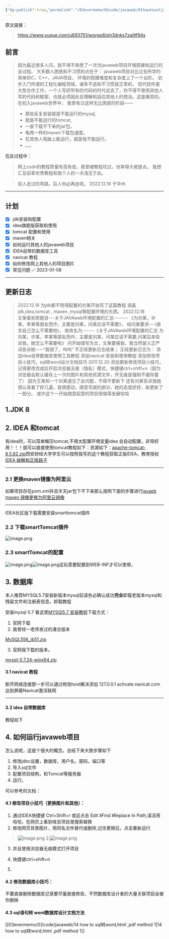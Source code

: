 ```yaml
---
{"dg-publish":true,"permalink":"/03evermemo/02code/javaweb/01howtosetjavaweb-env-jav-aweb/"}
---
```



原文链接：
> https://www.yuque.com/u693751/woygo8/ph3dnks7zai9f94s
## 前言

> 因为最近很多人问，我不得不熟悉了一次次javaweb项目环境搭建和运行的全过程。
> 大多数人困惑和不习惯的点在于：
> javaweb项目对比过去所学的简单的C，C++，JAVA项目，
> 环境的搭建难度和复杂度上了一个台阶。
> 初步入门所谓的工程化编程领域，诸多不适和不习惯是正常的，
> 现代软件是大型合作工作，一个人写好所有的代码的时代远去了，你不得不使用其他人写的代码和框架，也就必须因此去理解和适应其他人的想法。这是痛苦的。
> 在初入javaweb世界中，
> 我曾有过这样无比困惑的阶段——
> - 那些反复安装就是不能运行的mysql,
> - 就是不能运行的tomcat,
> - 一直下载不下来的jar包，
> - 龟爬一样的maven下载包速度。
> - 在其他人电脑上能运行，就是我不能运行。
> - 。。。
> 
在此过程中：
> 网上csdn的教程质量有高有低，我曾被教程坑过，也幸得大佬提点。
> 我想汇总前辈优秀教程和我个人的一点浅见于此。
> 

> 前人走过的弯路，后人何必再走呢。
> 2022.12.16 于华州


---

<a name="H988U"></a>
## 计划

- [x] jdk安装和配置
- [x] idea旗舰版获取和使用
- [x] tomcat 配置和使用
- [x] maven相关
- [x] 如何运行其他人的javaweb项目
- [x] IDEA自带的数据库工具
- [x] navicat 教程
- [x] 如何修改网上其他人的项目图片
- [x] 常见问题 ✅ 2023-01-08

---

<a name="xvkMT"></a>
## 更新日志
> 2022.12.16 
> 为jdk都不晓得配置的刘某开始写了这篇教程
> 涵盖jdk,idea,tomcat , maven ,mysql等配置环境的东西。
> 2022.12.18   
> 文某看到原题目---关于JAVAweb环境配置的汇总------- 《为刘某，许某，李某等朋友而作，主要是刘某，问某应该不需要》，
> 经问某要求---(直言自己怎么不需要啦)，
> 故改名为------《关于JAVAweb环境配置的汇总 为刘某，许某，李某等朋友而作，主要是刘某，问某应该不需要,问某后来告诉我，她怎么不需要啦》
> 问开始错写为文，文某要揍我，我当然是义正严词告诉她----“我错了，呜呜”
> 不正经更新日志结束；
> 正经更新日志为：
> 添加idea自带数据库使用工具教程
> 添加navicat 安装和使用教程
> 添加修改项目小技巧，sql转word设计文档技巧
> 2011.12.20
> 添加更新修改项目小技巧，记得更改完成后开启浏览器无痕（隐私）模式，快捷键ctrl+shift+n（因为浏览器会默认缓存上一次的图片和其他资源文件，开无痕是强制不缓存罢了）
> 因为王某和一个刘某遇见了此问题，不得不更新下
> 还有刘某告诉我她很认真看了好几遍，我很感动，随意写就的部分，她的态度好好，故更新了一部分。
> 或许这个一开始随意起意的项目很值得发展哈哈


<a name="zgrpD"></a>
## 1.JDK 8


<a name="DvEiH"></a>
## 2. IDEA 和tomcat
有idea时，可以简单解压tomcat,不用太配置环境变量idea 会自动配置，非常好用！！！就可以直接使用tomcat教程如下：资源如下：[apache-tomcat-8.5.82.zip](https://www.yuque.com/attachments/yuque/0/2022/zip/906866/1671178474150-e09af694-0453-4cc9-8345-50c3f6c54007.zip?_lake_card=%7B%22src%22%3A%22https%3A%2F%2Fwww.yuque.com%2Fattachments%2Fyuque%2F0%2F2022%2Fzip%2F906866%2F1671178474150-e09af694-0453-4cc9-8345-50c3f6c54007.zip%22%2C%22name%22%3A%22apache-tomcat-8.5.82.zip%22%2C%22size%22%3A11849515%2C%22type%22%3A%22application%2Fx-zip-compressed%22%2C%22ext%22%3A%22zip%22%2C%22source%22%3A%22%22%2C%22status%22%3A%22done%22%2C%22mode%22%3A%22title%22%2C%22download%22%3Atrue%2C%22taskId%22%3A%22u7b3569a9-1b85-4b12-86af-46b1b901a9d%22%2C%22taskType%22%3A%22upload%22%2C%22__spacing%22%3A%22both%22%2C%22id%22%3A%22u15c30497%22%2C%22margin%22%3A%7B%22top%22%3Atrue%2C%22bottom%22%3Atrue%7D%2C%22card%22%3A%22file%22%7D)西安财经大学学生可以按照我写的这个教程获取正版IDEA，教育授权[IDEA 破解和正版路子](https://www.yuque.com/u693751/woygo8/gtg8ry)

---

<a name="yfk42"></a>
### 2.1 更换maven镜像为阿里云
如果项目存在pom.xml并且半天jar包下不下来那么按照下面的步骤进行[javaeb maven 镜像更换为阿里云镜像](https://www.yuque.com/u693751/woygo8/lhirszt4atrag2sv)

---

IDEA社区版下载需要安装smarttomcat插件
<a name="AHfkw"></a>
### 2.2 下载smartTomcat插件
![image.png](https://cdn.nlark.com/yuque/0/2022/png/906866/1671177237761-f4c7d7a3-d811-480b-9b15-da7da833e9b5.png#averageHue=%23d3ab67&clientId=u2fcb7f6f-bbd3-4&crop=0&crop=0&crop=1&crop=1&from=paste&id=ua8157f98&margin=%5Bobject%20Object%5D&name=image.png&originHeight=892&originWidth=1240&originalType=url&ratio=1&rotation=0&showTitle=false&size=118794&status=done&style=none&taskId=ua97f3760-8295-4f68-a701-089476977c7&title=)
<a name="TdxYK"></a>
### 2.3 smartTomcat的配置
![image.png](https://cdn.nlark.com/yuque/0/2022/png/906866/1671177237994-703a2875-9e24-4ed9-bb20-5ac3c557f0d5.png#averageHue=%23f6f3f2&clientId=u2fcb7f6f-bbd3-4&crop=0&crop=0&crop=1&crop=1&from=paste&id=u0b1ff077&margin=%5Bobject%20Object%5D&name=image.png&originHeight=1029&originWidth=1920&originalType=url&ratio=1&rotation=0&showTitle=false&size=245720&status=done&style=none&taskId=u9dc82e96-1331-4944-bf31-1eb88e0c619&title=)![image.png](https://cdn.nlark.com/yuque/0/2022/png/906866/1671177237632-db16b84f-4b3d-462e-9176-34c146661270.png#averageHue=%23f3f2f2&clientId=u2fcb7f6f-bbd3-4&crop=0&crop=0&crop=1&crop=1&from=paste&id=u8191d992&margin=%5Bobject%20Object%5D&name=image.png&originHeight=847&originWidth=1322&originalType=url&ratio=1&rotation=0&showTitle=false&size=74189&status=done&style=none&taskId=u8ae8420a-87a4-4eef-9853-145a7d4ddb1&title=)这玩意要配置到WEB-INF才可以使用，
<a name="JDZ22"></a>
## 3. 数据库 
本人推荐MYSQL5.7安装新版本mysql前请务必确认成功**完全**卸载老版本mysql和残留文件和注册表信息。卸载教程

安装mysql 5.7 看这里[MYSQl5.7 安装教程](https://www.yuque.com/u693751/woygo8/eg2ly9t6xl29wi45)下载方式：

1. 官网下载
2. 我曾经一老师发过的凑合版本

[MySQL556_jb51.zip](https://www.yuque.com/attachments/yuque/0/2022/zip/906866/1671177461809-a3f2e03a-5f5a-422b-9198-a65ae128b827.zip?_lake_card=%7B%22src%22%3A%22https%3A%2F%2Fwww.yuque.com%2Fattachments%2Fyuque%2F0%2F2022%2Fzip%2F906866%2F1671177461809-a3f2e03a-5f5a-422b-9198-a65ae128b827.zip%22%2C%22name%22%3A%22MySQL556_jb51.zip%22%2C%22size%22%3A42114387%2C%22type%22%3A%22application%2Fx-zip-compressed%22%2C%22ext%22%3A%22zip%22%2C%22source%22%3A%22%22%2C%22status%22%3A%22done%22%2C%22mode%22%3A%22title%22%2C%22download%22%3Atrue%2C%22taskId%22%3A%22u44d2cf7c-1ab4-4e1f-aefd-7d40c40ed91%22%2C%22taskType%22%3A%22upload%22%2C%22__spacing%22%3A%22both%22%2C%22id%22%3A%22u7fc333a9%22%2C%22margin%22%3A%7B%22top%22%3Atrue%2C%22bottom%22%3Atrue%7D%2C%22card%22%3A%22file%22%7D)

3. 官网我下载的版本。

[mysql-5.7.24-winx64.zip](https://www.yuque.com/attachments/yuque/0/2022/zip/906866/1671177579150-85fe2bd9-a389-4127-b786-a3267e38d8da.zip?_lake_card=%7B%22src%22%3A%22https%3A%2F%2Fwww.yuque.com%2Fattachments%2Fyuque%2F0%2F2022%2Fzip%2F906866%2F1671177579150-85fe2bd9-a389-4127-b786-a3267e38d8da.zip%22%2C%22name%22%3A%22mysql-5.7.24-winx64.zip%22%2C%22size%22%3A336686815%2C%22type%22%3A%22application%2Fx-zip-compressed%22%2C%22ext%22%3A%22zip%22%2C%22source%22%3A%22%22%2C%22status%22%3A%22done%22%2C%22mode%22%3A%22title%22%2C%22download%22%3Atrue%2C%22taskId%22%3A%22ua29f57f9-5fd6-4786-9297-05c9d9908ff%22%2C%22taskType%22%3A%22upload%22%2C%22__spacing%22%3A%22both%22%2C%22id%22%3A%22ub579917c%22%2C%22margin%22%3A%7B%22top%22%3Atrue%2C%22bottom%22%3Atrue%7D%2C%22card%22%3A%22file%22%7D)

<a name="I7G7j"></a>
#### 3.1 navicat 教程
断开网络连接那一步可以通过修改host解决添加 127.0.0.1 activate.navicat.com 达到屏蔽Navicat激活联网

---

<a name="zjTBh"></a>
#### 3.2 idea 自带数据库
教程如下
<a name="setH7"></a>
## 4. 如何运行javaweb项目
怎么说呢，这是个很大的概念。总结下来大致步骤如下

1. 修改jdbc设置，数据库，用户名，密码，端口等
2. 导入sql文件
3. 配置项目结构，和Tomcat等服务器
4. 运行。

可以参考的文档：


<a name="eFLLa"></a>
#### 4.1 修改项目小技巧（更换图片和其他）：

1. 通过IDEA快捷键 Ctrl+Shift+r 或这点击 Edit 》Find 》Replace In Path,请活用哈哈，在网页上看到啥去项目里搜索替换
2. 修改网页背景图片，用同名文件替代或删除,记住更换后，点击重新运行

> ![image.png](https://cdn.nlark.com/yuque/0/2022/png/906866/1671513046964-62e7f35b-5258-4515-9cab-a4110ea45d5d.png#averageHue=%23414b4c&clientId=uc2c971fc-ad13-4&crop=0&crop=0&crop=1&crop=1&from=paste&height=775&id=ub21a3a35&margin=%5Bobject%20Object%5D&name=image.png&originHeight=1356&originWidth=857&originalType=binary&ratio=1&rotation=0&showTitle=false&size=613161&status=done&style=none&taskId=u484b1df8-4725-43d2-9973-ee8c195a587&title=&width=489.7142857142857)
> 2.![image.png](https://cdn.nlark.com/yuque/0/2022/png/906866/1671515346894-7c695b1c-25e2-4bc2-9c30-7f1ffde5999c.png#averageHue=%23323533&clientId=uc2c971fc-ad13-4&crop=0&crop=0&crop=1&crop=1&from=paste&height=520&id=u559b2b5b&margin=%5Bobject%20Object%5D&name=image.png&originHeight=910&originWidth=1484&originalType=binary&ratio=1&rotation=0&showTitle=false&size=909793&status=done&style=none&taskId=u15265608-c197-4e46-9fcd-dbe68ca98a5&title=&width=848)

3. 并且使用浏览器无痕模式打开项目
4. 快捷键ctrl+shift+n

5. 
<a name="WCldR"></a>
#### 4.2 修改数据库小技巧：
不要直接删除数据库记录要尽量直接修改，不然数据库设计者的大量关联项目会被你删掉

<a name="gX7D2"></a>
#### 4.3 sql语句转 word数据库设计文档方法

[[03evermemo/02code/javaweb/14 how to sql转word,html ,pdf method 1\|14 how to sql转word,html ,pdf method 1]]




